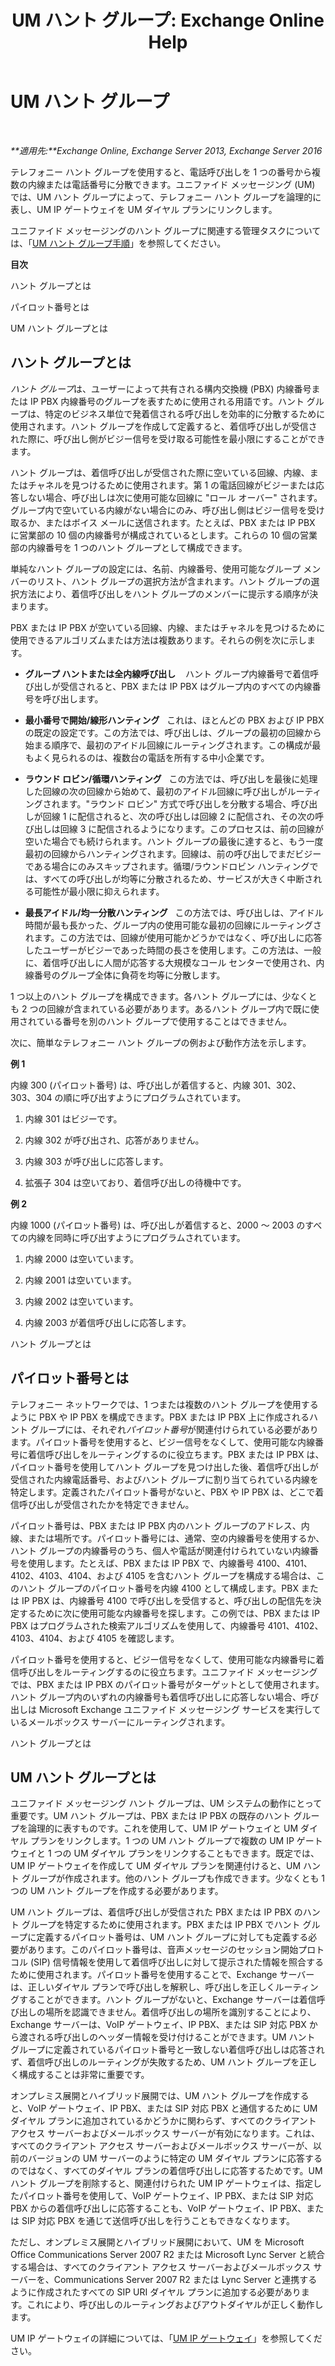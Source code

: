 ﻿---
title: 'UM ハント グループ: Exchange Online Help'
TOCTitle: UM ハント グループ
ms:assetid: 026129a1-b0b5-410a-bed6-2d49f85205b3
ms:mtpsurl: https://technet.microsoft.com/ja-jp/library/Aa995918(v=EXCHG.150)
ms:contentKeyID: 50555720
ms.date: 05/22/2018
mtps_version: v=EXCHG.150
ms.translationtype: HT
---

# UM ハント グループ

 

_**適用先:**Exchange Online, Exchange Server 2013, Exchange Server 2016_

テレフォニー ハント グループを使用すると、電話呼び出しを 1 つの番号から複数の内線または電話番号に分散できます。ユニファイド メッセージング (UM) では、UM ハント グループによって、テレフォニー ハント グループを論理的に表し、UM IP ゲートウェイを UM ダイヤル プランにリンクします。

ユニファイド メッセージングのハント グループに関連する管理タスクについては、「[UM ハント グループ手順](um-hunt-group-procedures-exchange-2013-help.md)」を参照してください。

**目次**

ハント グループとは

パイロット番号とは

UM ハント グループとは

## ハント グループとは

*ハント グループ*は、ユーザーによって共有される構内交換機 (PBX) 内線番号または IP PBX 内線番号のグループを表すために使用される用語です。ハント グループは、特定のビジネス単位で発着信される呼び出しを効率的に分散するために使用されます。ハント グループを作成して定義すると、着信呼び出しが受信された際に、呼び出し側がビジー信号を受け取る可能性を最小限にすることができます。

ハント グループは、着信呼び出しが受信された際に空いている回線、内線、またはチャネルを見つけるために使用されます。第 1 の電話回線がビジーまたは応答しない場合、呼び出しは次に使用可能な回線に "ロール オーバー" されます。グループ内で空いている内線がない場合にのみ、呼び出し側はビジー信号を受け取るか、またはボイス メールに送信されます。たとえば、PBX または IP PBX に営業部の 10 個の内線番号が構成されているとします。これらの 10 個の営業部の内線番号を 1 つのハント グループとして構成できます。

単純なハント グループの設定には、名前、内線番号、使用可能なグループ メンバーのリスト、ハント グループの選択方法が含まれます。ハント グループの選択方法により、着信呼び出しをハント グループのメンバーに提示する順序が決まります。

PBX または IP PBX が空いている回線、内線、またはチャネルを見つけるために使用できるアルゴリズムまたは方法は複数あります。それらの例を次に示します。

  - **グループ ハントまたは全内線呼び出し**    ハント グループ内線番号で着信呼び出しが受信されると、PBX または IP PBX はグループ内のすべての内線番号を呼び出します。

  - **最小番号で開始/線形ハンティング**   これは、ほとんどの PBX および IP PBX の既定の設定です。この方法では、呼び出しは、グループの最初の回線から始まる順序で、最初のアイドル回線にルーティングされます。この構成が最もよく見られるのは、複数台の電話を所有する中小企業です。

  - **ラウンド ロビン/循環ハンティング**   この方法では、呼び出しを最後に処理した回線の次の回線から始めて、最初のアイドル回線に呼び出しがルーティングされます。"ラウンド ロビン" 方式で呼び出しを分散する場合、呼び出しが回線 1 に配信されると、次の呼び出しは回線 2 に配信され、その次の呼び出しは回線 3 に配信されるようになります。このプロセスは、前の回線が空いた場合でも続けられます。ハント グループの最後に達すると、もう一度最初の回線からハンティングされます。回線は、前の呼び出しでまだビジーである場合にのみスキップされます。循環/ラウンドロビン ハンティングでは、すべての呼び出しが均等に分散されるため、サービスが大きく中断される可能性が最小限に抑えられます。

  - **最長アイドル/均一分散ハンティング**   この方法では、呼び出しは、アイドル時間が最も長かった、グループ内の使用可能な最初の回線にルーティングされます。この方法では、回線が使用可能かどうかではなく、呼び出しに応答したユーザーがビジーであった時間の長さを使用します。この方法は、一般に、着信呼び出しに人間が応答する大規模なコール センターで使用され、内線番号のグループ全体に負荷を均等に分散します。

1 つ以上のハント グループを構成できます。各ハント グループには、少なくとも 2 つの回線が含まれている必要があります。あるハント グループ内で既に使用されている番号を別のハント グループで使用することはできません。

次に、簡単なテレフォニー ハント グループの例および動作方法を示します。

**例 1**

内線 300 (パイロット番号) は、呼び出しが着信すると、内線 301、302、303、304 の順に呼び出すようにプログラムされています。

1.  内線 301 はビジーです。

2.  内線 302 が呼び出され、応答がありません。

3.  内線 303 が呼び出しに応答します。

4.  拡張子 304 は空いており、着信呼び出しの待機中です。

**例 2**

内線 1000 (パイロット番号) は、呼び出しが着信すると、2000 ～ 2003 のすべての内線を同時に呼び出すようにプログラムされています。

1.  内線 2000 は空いています。

2.  内線 2001 は空いています。

3.  内線 2002 は空いています。

4.  内線 2003 が着信呼び出しに応答します。

ハント グループとは

## パイロット番号とは

テレフォニー ネットワークでは、1 つまたは複数のハント グループを使用するように PBX や IP PBX を構成できます。PBX または IP PBX 上に作成されるハント グループには、それぞれ*パイロット番号*が関連付けられている必要があります。パイロット番号を使用すると、ビジー信号をなくして、使用可能な内線番号に着信呼び出しをルーティングするのに役立ちます。PBX または IP PBX は、パイロット番号を使用してハント グループを見つけ出した後、着信呼び出しが受信された内線電話番号、およびハント グループに割り当てられている内線を特定します。定義されたパイロット番号がないと、PBX や IP PBX は、どこで着信呼び出しが受信されたかを特定できません。

パイロット番号は、PBX または IP PBX 内のハント グループのアドレス、内線、または場所です。パイロット番号には、通常、空の内線番号を使用するか、ハント グループの内線番号のうち、個人や電話が関連付けられていない内線番号を使用します。たとえば、PBX または IP PBX で、内線番号 4100、4101、4102、4103、4104、および 4105 を含むハント グループを構成する場合は、このハント グループのパイロット番号を内線 4100 として構成します。PBX または IP PBX は、内線番号 4100 で呼び出しを受信すると、呼び出しの配信先を決定するために次に使用可能な内線番号を探します。この例では、PBX または IP PBX はプログラムされた検索アルゴリズムを使用して、内線番号 4101、4102、4103、4104、および 4105 を確認します。

パイロット番号を使用すると、ビジー信号をなくして、使用可能な内線番号に着信呼び出しをルーティングするのに役立ちます。ユニファイド メッセージングでは、PBX または IP PBX のパイロット番号がターゲットとして使用されます。ハント グループ内のいずれの内線番号も着信呼び出しに応答しない場合、呼び出しは Microsoft Exchange ユニファイド メッセージング サービスを実行しているメールボックス サーバーにルーティングされます。

ハント グループとは

## UM ハント グループとは

ユニファイド メッセージング ハント グループは、UM システムの動作にとって重要です。UM ハント グループは、PBX または IP PBX の既存のハント グループを論理的に表すものです。これを使用して、UM IP ゲートウェイと UM ダイヤル プランをリンクします。1 つの UM ハント グループで複数の UM IP ゲートウェイと 1 つの UM ダイヤル プランをリンクすることもできます。既定では、UM IP ゲートウェイを作成して UM ダイヤル プランを関連付けると、UM ハント グループが作成されます。他のハント グループも作成できます。少なくとも 1 つの UM ハント グループを作成する必要があります。

UM ハント グループは、着信呼び出しが受信された PBX または IP PBX のハント グループを特定するために使用されます。PBX または IP PBX でハント グループに定義するパイロット番号は、UM ハント グループに対しても定義する必要があります。このパイロット番号は、音声メッセージのセッション開始プロトコル (SIP) 信号情報を使用して着信呼び出しに対して提示された情報を照合するために使用されます。パイロット番号を使用することで、Exchange サーバーは、正しいダイヤル プランで呼び出しを解釈し、呼び出しを正しくルーティングすることができます。ハント グループがないと、Exchange サーバーは着信呼び出しの場所を認識できません。着信呼び出しの場所を識別することにより、Exchange サーバーは、VoIP ゲートウェイ、IP PBX、または SIP 対応 PBX から渡される呼び出しのヘッダー情報を受け付けることができます。UM ハント グループに定義されているパイロット番号と一致しない着信呼び出しは応答されず、着信呼び出しのルーティングが失敗するため、UM ハント グループを正しく構成することは非常に重要です。

オンプレミス展開とハイブリッド展開では、UM ハント グループを作成すると、VoIP ゲートウェイ、IP PBX、または SIP 対応 PBX と通信するために UM ダイヤル プランに追加されているかどうかに関わらず、すべてのクライアント アクセス サーバーおよびメールボックス サーバーが有効になります。これは、すべてのクライアント アクセス サーバーおよびメールボックス サーバーが、以前のバージョンの UM サーバーのように特定の UM ダイヤル プランに応答するのではなく、すべてのダイヤル プランの着信呼び出しに応答するためです。UM ハント グループを削除すると、関連付けられた UM IP ゲートウェイは、指定したパイロット番号を使用して、VoIP ゲートウェイ、IP PBX、または SIP 対応 PBX からの着信呼び出しに応答することも、VoIP ゲートウェイ、IP PBX、または SIP 対応 PBX を通じて送信呼び出しを行うこともできなくなります。

ただし、オンプレミス展開とハイブリッド展開において、UM を Microsoft Office Communications Server 2007 R2 または Microsoft Lync Server と統合する場合は、すべてのクライアント アクセス サーバーおよびメールボックス サーバーを、Communications Server 2007 R2 または Lync Server と連携するように作成されたすべての SIP URI ダイヤル プランに追加する必要があります。これにより、呼び出しのルーティングおよびアウトダイヤルが正しく動作します。

UM IP ゲートウェイの詳細については、「[UM IP ゲートウェイ](um-ip-gateways-exchange-2013-help.md)」を参照してください。

